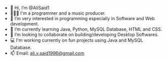 - 👋 Hi, I’m @AliSaid1
- 👨🏽‍💻 I'm a programmer and a music producer.  
- 👀 I’m very interested in programming especially in Software and Web development. 
- 🌱 I’m currently learning Java, Python, MySQL Database, HTML and CSS. 
- 💞️ I’m looking to collaborate on building/developing Desktop Softwares. 
- 💻 I'm working currently on fun projects using Java and MySQL Database.
- 📫 Email: ali.y.said1996@gmail.com 

<!---
AliSaid1/AliSaid1 is a ✨ special ✨ repository because its `README.md` (this file) appears on your GitHub profile.
You can click the Preview link to take a look at your changes.
--->
